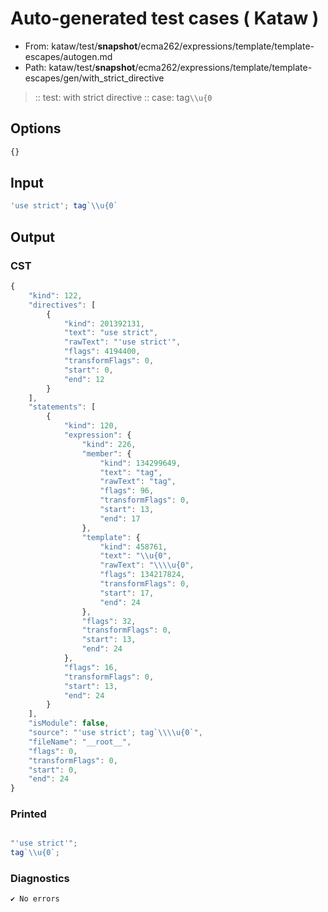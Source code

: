 # Auto-generated test cases ( Kataw )
- From: kataw/test/__snapshot__/ecma262/expressions/template/template-escapes/autogen.md
- Path: kataw/test/__snapshot__/ecma262/expressions/template/template-escapes/gen/with_strict_directive
> :: test: with strict directive
> :: case: tag`\\u{0`
## Options

`````js
{}
`````
## Input

`````js
'use strict'; tag`\\u{0`
`````
## Output

### CST

```javascript
{
    "kind": 122,
    "directives": [
        {
            "kind": 201392131,
            "text": "use strict",
            "rawText": "'use strict'",
            "flags": 4194400,
            "transformFlags": 0,
            "start": 0,
            "end": 12
        }
    ],
    "statements": [
        {
            "kind": 120,
            "expression": {
                "kind": 226,
                "member": {
                    "kind": 134299649,
                    "text": "tag",
                    "rawText": "tag",
                    "flags": 96,
                    "transformFlags": 0,
                    "start": 13,
                    "end": 17
                },
                "template": {
                    "kind": 458761,
                    "text": "\\u{0",
                    "rawText": "\\\\u{0",
                    "flags": 134217824,
                    "transformFlags": 0,
                    "start": 17,
                    "end": 24
                },
                "flags": 32,
                "transformFlags": 0,
                "start": 13,
                "end": 24
            },
            "flags": 16,
            "transformFlags": 0,
            "start": 13,
            "end": 24
        }
    ],
    "isModule": false,
    "source": "'use strict'; tag`\\\\u{0`",
    "fileName": "__root__",
    "flags": 0,
    "transformFlags": 0,
    "start": 0,
    "end": 24
}
```

### Printed

```javascript

"'use strict'";
tag`\\u{0`;
```

### Diagnostics

```javascript
✔ No errors
```

